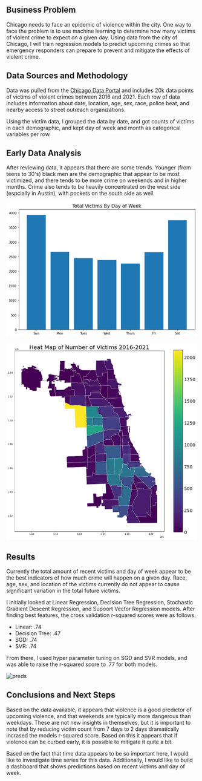## Business Problem
Chicago needs to face an epidemic of violence within the city. One way to face the problem is to use machine learning to determine how many victims of violent crime to expect on a given day. Using data from the city of Chicago, I will train regression models to predict upcoming crimes so that emergency responders can prepare to prevent and mitigate the effects of violent crime.

## Data Sources and Methodology
Data was pulled from the [Chicago Data Portal](https://data.cityofchicago.org/Public-Safety/Violence-Reduction-Victims-of-Homicides-and-Non-Fa/gumc-mgzr) and includes 20k data points of victims of violent crimes between 2016 and 2021. Each row of data includes information about date, location, age, sex, race, police beat, and nearby access to street outreach organizations.

Using the victim data, I grouped the data by date, and got counts of victims in each demographic, and kept day of week and month as categorical variables per row.

## Early Data Analysis
After reviewing data, it appears that there are some trends. Younger (from teens to 30's) black men are the demographic that appear to be most victimized, and there tends to be more crime on weekends and in higher months. Crime also tends to be heavily concentrated on the west side (espcially in Austin), with pockets on the south side as well.

![dow graph](/images/cap_dow.png)

![Cap_Heatmap](/images/Cap_Heatmap.png)

## Results
Currently the total amount of recent victims and day of week appear to be the best indicators of how much crime will happen on a given day. Race, age, sex, and location of the victims currently do not appear to cause significant variation in the total future victims.

I initially looked at Linear Regression, Decision Tree Regression, Stochastic Gradient Descent Regression, and Supoort Vector Regression models. After finding best features, the cross validation r-squared scores were as follows. 

* Linear: .74
* Decision Tree: .47
* SGD: .74
* SVR: .74

From there, I used hyper parameter tuning on SGD and SVR models, and was able to raise the r-squared score to .77 for both models.

![preds](cap_predsvresults.png)

## Conclusions and Next Steps
Based on the data available, it appears that violence is a good predictor of upcoming violence, and that weekends are typically more dangerous than weekdays. These are not new insights in themselves, but it is important to note that by reducing victim count from 7 days to 2 days dramatically incrased the models r-squared score. Based on this it appears that if violence can be curbed early, it is possible to mitigate it quite a bit.

Based on the fact that time data appears to be so important here, I would like to investigate time series for this data. Additionally, I would like to build a dashboard that shows predictions based on recent victims and day of week. 
